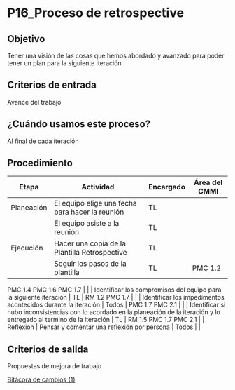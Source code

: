 # P16_Proceso de retrospective

## **Objetivo**

Tener una visión de las cosas que hemos abordado y avanzado para poder tener un plan para la siguiente iteración

## **Criterios de entrada**

Avance del trabajo

## ¿Cuándo usamos este proceso?

Al final de cada iteración

## **Procedimiento**

| Etapa | Actividad | Encargado | Área del CMMI |
| --- | --- | --- | --- |
| Planeación | El equipo elige una fecha para hacer la reunión | TL |  |
|  | El equipo asiste a la reunión | TL |  |
| Ejecución | Hacer una copia de la Plantilla Retrospective | TL |  |
|  | Seguir los pasos de la plantilla | TL | PMC 1.2
PMC 1.4
PMC 1.6
PMC 1.7 |
|  | Identificar los compromisos del equipo para la siguiente iteración | TL | RM 1.2
PMC 1.7 |
|  | Identificar los impedimentos acontecidos durante la iteración | Todos | PMC 1.7
PMC 2.1 |
|  | Identificar si hubo inconsistencias con lo acordado en la planeación de la iteración y lo entregado al termino de la iteración | TL | RM 1.5
PMC 1.7
PMC 2.1 |
| Reflexión | Pensar y comentar una reflexión por persona | Todos |  |

## **Criterios de salida**

Propuestas de mejora de trabajo

[Bitácora de cambios (1)](P16_Proceso%20de%20retrospective%209e356c5b62be47cb8cb563696a8e04da/Bita%CC%81cora%20de%20cambios%20(1)%20ddeab7a478e34ec4bfe0410eb06b33d1.csv)
